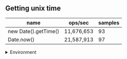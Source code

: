 ## Getting unix time

|name|ops/sec|samples|
|-|-|-|
|new Date().getTime()|11,676,653|93|
|Date.now()|21,587,913|97|


<details>
<summary>Environment</summary>

* __Machine:__ linux x64 | 4 vCPUs | 15.6GB Mem
* __Run:__ Tue Mar 12 2024 19:31:41 GMT+0000 (Coordinated Universal Time)
</details>

<!--
{"environment":{"platform":"linux","arch":"x64","cpus":4,"totalMemory":15.606491088867188},"benchmarks":[{"name":"new Date().getTime()","opsSec":11676652.50871484,"samples":4},{"name":"Date.now()","opsSec":21587912.69038154,"samples":5}]}-->
